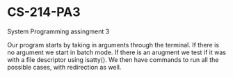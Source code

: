 # CS-214-PA3
System Programming assingment 3 

Our program starts by taking in arguments through the terminal. If there is no argument we start in batch mode. If there is an arugment we test if it was with a file descriptor using isatty(). We then have commands to run all the possible cases, with redirection as well. 